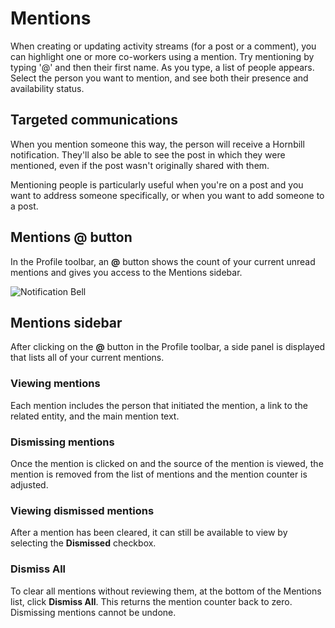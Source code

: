 # Mentions

When creating or updating activity streams (for a post or a comment), you can highlight one or more co-workers using a mention. Try mentioning by typing '@' and then their first name. As you type, a list of people appears. Select the person you want to mention, and see both their presence and availability status.

## Targeted communications

When you mention someone this way, the person will receive a Hornbill notification. They'll also be able to see the post in which they were mentioned, even if the post wasn't originally shared with them.

Mentioning people is particularly useful when you're on a post and you want to address someone specifically, or when you want to add someone to a post.

## Mentions @ button
In the Profile toolbar, an **@** button shows the count of your current unread mentions and gives you access to the Mentions sidebar.

![Notification Bell](/_books/esp-user-guide/images/profile-toolbar.png)

## Mentions sidebar
After clicking on the **@** button in the Profile toolbar, a side panel is displayed that lists all of your current mentions.

### Viewing mentions
Each mention includes the person that initiated the mention, a link to the related entity, and the main mention text.

### Dismissing mentions
Once the mention is clicked on and the source of the mention is viewed, the mention is removed from the list of mentions and the mention counter is adjusted.  

### Viewing dismissed mentions
After a mention has been cleared, it can still be available to view by selecting the **Dismissed** checkbox.  

### Dismiss All
To clear all mentions without reviewing them, at the bottom of the Mentions list, click **Dismiss All**.  This returns the mention counter back to zero.  Dismissing mentions cannot be undone.